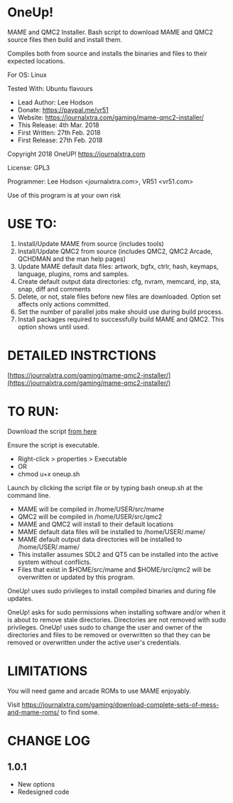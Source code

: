 # OneUp!

MAME and QMC2 Installer. Bash script to download MAME and QMC2 source files then build and install them.

Compiles both from source and installs the binaries and files to their expected locations.

For OS: Linux

Tested With: Ubuntu flavours

- Lead Author: Lee Hodson
- Donate: https://paypal.me/vr51
- Website: https://journalxtra.com/gaming/mame-qmc2-installer/
- This Release: 4th Mar. 2018
- First Written: 27th Feb. 2018
- First Release: 27th Feb. 2018

Copyright 2018 OneUP! <https://journalxtra.com>

License: GPL3

Programmer: Lee Hodson <journalxtra.com>, VR51 <vr51.com>

Use of this program is at your own risk

# USE TO:

1) Install/Update MAME from source (includes tools)
2) Install/Update QMC2 from source (includes QMC2, QMC2 Arcade, QCHDMAN and the man help pages)
3) Update MAME default data files: artwork, bgfx, ctrlr, hash, keymaps, language, plugins, roms and samples.
4) Create default output data directories: cfg, nvram, memcard, inp, sta, snap, diff and comments
5) Delete, or not, stale files before new files are downloaded. Option set affects only actions committed.
6) Set the number of parallel jobs make should use during build process.
7) Install packages required to successfully build MAME and QMC2. This option shows until used.

# DETAILED INSTRCTIONS

[https://journalxtra.com/gaming/mame-qmc2-installer/](https://journalxtra.com/gaming/mame-qmc2-installer/)

# TO RUN:

Download the script [from here](https://github.com/VR51/oneup/blob/master/oneup.sh)

Ensure the script is executable.

- Right-click > properties > Executable
- OR
- chmod u+x oneup.sh

Launch by clicking the script file or by typing bash oneup.sh at the command line.

-	MAME will be compiled in /home/USER/src/mame
-	QMC2 will be compiled in /home/USER/src/qmc2
-	MAME and QMC2 will install to their default locations
-	MAME default data files will be installed to /home/USER/.mame/
-	MAME default output data directories will be installed to /home/USER/.mame/
- This installer assumes SDL2 and QT5 can be installed into the active system without conflicts.
- Files that exist in $HOME/src/mame and $HOME/src/qmc2 will be overwritten or updated by this program.

OneUp! uses sudo privileges to install compiled binaries and during file updates.

OneUp! asks for sudo permissions when installing software and/or when it is about to remove stale directories. Directories are not removed with sudo privileges. OneUp! uses sudo to change the user and owner of the directories and files to be removed or overwritten so that they can be removed or overwritten under the active user's credentials.

# LIMITATIONS

You will need game and arcade ROMs to use MAME enjoyably.

Visit https://journalxtra.com/gaming/download-complete-sets-of-mess-and-mame-roms/ to find some.

# CHANGE LOG

## 1.0.1

- New options
- Redesigned code
